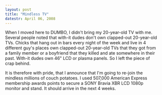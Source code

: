 ```yaml
---
layout: post
title: "Mindless TV"
datestr: April 06, 2008
---
```


When I moved here to DUMBO, I didn't bring my 20-year-old TV with me.  Several people noted that with-it dudes don't own clapped-out 20-year-old TVs.  Chicks that hang out in bars every night of the week and live in 4 different guy's places own clapped-out 20-year-old TVs that they got from a family member or a boyfriend that they killed and ate somewhere in their past.  With-it dudes own 46" LCD or plasma panels.  So I left the piece of crap behind.

It is therefore with pride, that I announce that I'm going to re-join the mindless millions of couch potatoes.  I used 507,000 American Express membership awards points to secure a SONY Bravia XBR LCD 1080p monitor and stand.  It should arrive in the next 4 weeks.


